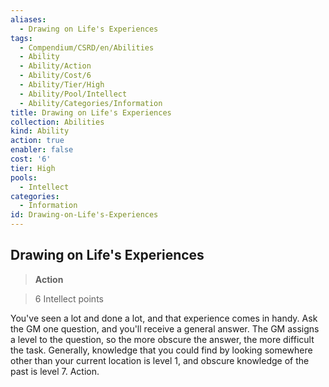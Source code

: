 ```yaml
---
aliases:
  - Drawing on Life's Experiences
tags:
  - Compendium/CSRD/en/Abilities
  - Ability
  - Ability/Action
  - Ability/Cost/6
  - Ability/Tier/High
  - Ability/Pool/Intellect
  - Ability/Categories/Information
title: Drawing on Life's Experiences
collection: Abilities
kind: Ability
action: true
enabler: false
cost: '6'
tier: High
pools:
  - Intellect
categories:
  - Information
id: Drawing-on-Life's-Experiences
---
```

## Drawing on Life's Experiences    
>**Action**    
>6 Intellect points  
    
You've seen a lot and done a lot, and that experience comes in handy. Ask the GM one question, and you'll receive a general answer. The GM assigns a level to the question, so the more obscure the answer, the more difficult the task. Generally, knowledge that you could find by looking somewhere other than your current location is level 1, and obscure knowledge of the past is level 7. Action.
